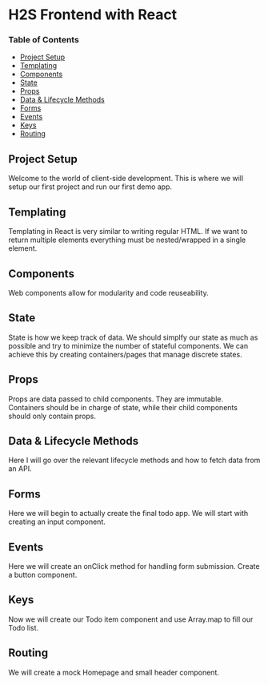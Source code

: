 # H2S Frontend with React

### Table of Contents

- [Project Setup](#project-setup)
- [Templating](#templating)
- [Components](#components)
- [State](#state)
- [Props](#props)
- [Data & Lifecycle Methods](#data---lifecycle-methods)
- [Forms](#forms)
- [Events](#events)
- [Keys](#keys)
- [Routing](#routing)

## Project Setup

Welcome to the world of client-side development. This is where we will setup our first project and run our first demo app.

## Templating

Templating in React is very similar to writing regular HTML. If we want to return multiple elements everything must be nested/wrapped in a single element.

## Components

Web components allow for modularity and code reuseability.

## State

State is how we keep track of data. We should simplfy our state as much as possible and try to minimize the number of stateful components. We can achieve this by creating containers/pages that manage discrete states.

## Props

Props are data passed to child components. They are immutable. Containers should be in charge of state, while their child components should only contain props.

## Data & Lifecycle Methods

Here I will go over the relevant lifecycle methods and how to fetch data from an API.

## Forms

Here we will begin to actually create the final todo app. We will start with creating an input component.

## Events

Here we will create an onClick method for handling form submission. Create a button component.

## Keys

Now we will create our Todo item component and use Array.map to fill our Todo list.

## Routing

We will create a mock Homepage and small header component.
